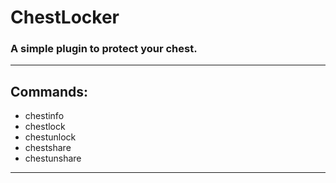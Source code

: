# ChestLocker

### A simple plugin to protect your chest.


--------

## Commands:
- chestinfo
- chestlock
- chestunlock
- chestshare
- chestunshare

---------
